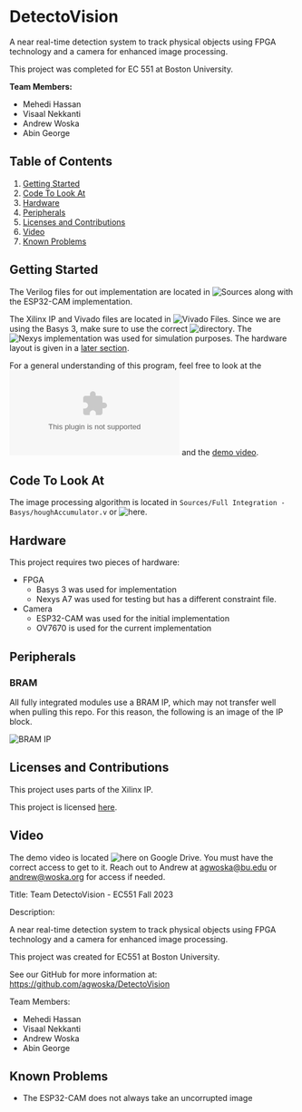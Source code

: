 # DetectoVision

A near real-time detection system to track physical objects using FPGA technology and a camera for enhanced image processing.

This project was completed for EC 551 at Boston University.

**Team Members:**
- Mehedi Hassan
- Visaal Nekkanti
- Andrew Woska
- Abin George

## Table of Contents

1. [Getting Started](#getting-started)
2. [Code To Look At](#code-to-look-at)
3. [Hardware](#hardware)
4. [Peripherals](#peripherals)
5. [Licenses and Contributions](#licenses-and-contributions)
6. [Video](#video)
7. [Known Problems](#known-problems)

## Getting Started

The Verilog files for out implementation are located in ![Sources](./Sources) along with the ESP32-CAM implementation.

The Xilinx IP and Vivado files are located in ![Vivado Files](./Vivado%20Files). 
Since we are using the Basys 3, make sure to use the correct ![directory](./Vivado%20Files/Basys).
The ![Nexys implementation](./Vivado%20Files/Nexus) was used for simulation purposes.
The hardware layout is given in a [later section](#hardware).

For a general understanding of this program, feel free to look at the ![presentation](DetectoVision_EC551_FinalProject.pptx)
and the [demo video](#video).

## Code To Look At

The image processing algorithm is located in `Sources/Full Integration - Basys/houghAccumulator.v` or
![here](./Sources/Full%20Integration%20-%20Basys/houghAccumulator.v).

## Hardware

This project requires two pieces of hardware:
- FPGA
  - Basys 3 was used for implementation
  - Nexys A7 was used for testing but has a different constraint file.
- Camera
  - ESP32-CAM was used for the initial implementation
  - OV7670 is used for the current implementation

## Peripherals

### BRAM
All fully integrated modules use a BRAM IP, which may not transfer well when pulling this repo. For this reason, the following is an image of the IP block.

![BRAM IP](https://github.com/agwoska/DetectoVision/assets/66330225/8e281228-dafa-4932-bf13-3c9873e1f388)

## Licenses and Contributions

This project uses parts of the Xilinx IP.

This project is licensed [here](./LICENSE).

## Video

The demo video is located ![here](https://drive.google.com/drive/folders/191mPTwozpH7jWF0dYr3jjbuj1WBnaC5o?usp=sharing) on Google Drive.
You must have the correct access to get to it.
Reach out to Andrew at agwoska@bu.edu or andrew@woska.org for access if needed.

Title: Team DetectoVision - EC551 Fall 2023

Description:

A near real-time detection system to track physical objects using FPGA technology and a camera for enhanced image processing.

This project was created for EC551 at Boston University.

See our GitHub for more information at: https://github.com/agwoska/DetectoVision

Team Members:
- Mehedi Hassan
- Visaal Nekkanti
- Andrew Woska
- Abin George

## Known Problems

- The ESP32-CAM does not always take an uncorrupted image
